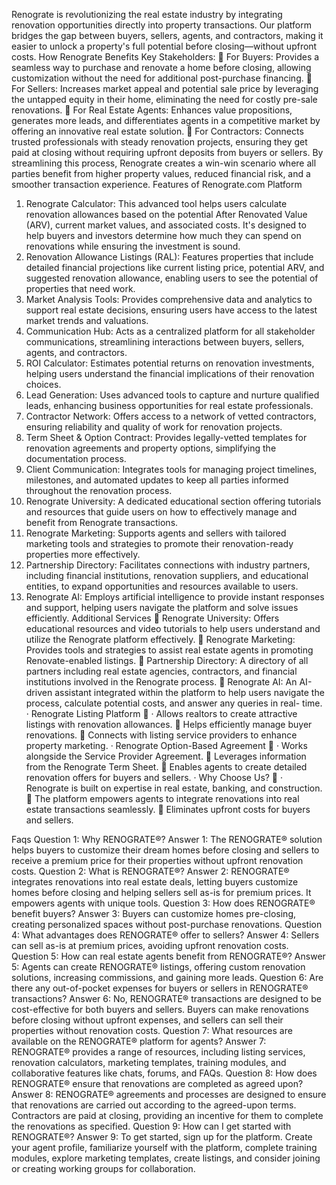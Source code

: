 Renograte is revolutionizing the real estate industry by integrating renovation 
opportunities directly into property transactions. Our platform bridges the gap between 
buyers, sellers, agents, and contractors, making it easier to unlock a property's full 
potential before closing—without upfront costs. 
How Renograte Benefits Key Stakeholders: 
  For Buyers: Provides a seamless way to purchase and renovate a home before 
closing, allowing customization without the need for additional post-purchase 
financing. 
  For Sellers: Increases market appeal and potential sale price by leveraging the 
untapped equity in their home, eliminating the need for costly pre-sale 
renovations. 
  For Real Estate Agents: Enhances value propositions, generates more leads, 
and differentiates agents in a competitive market by offering an innovative real 
estate solution. 
  For Contractors: Connects trusted professionals with steady renovation projects, 
ensuring they get paid at closing without requiring upfront deposits from buyers 
or sellers. 
By streamlining this process, Renograte creates a win-win scenario where all parties 
benefit from higher property values, reduced financial risk, and a smoother transaction 
experience. 
Features of Renograte.com Platform 
1. Renograte Calculator: This advanced tool helps users calculate renovation allowances 
based on the potential After Renovated Value (ARV), current market values, and 
associated costs. It's designed to help buyers and investors determine how much they 
can spend on renovations while ensuring the investment is sound. 
2. Renovation Allowance Listings (RAL): Features properties that include detailed 
financial projections like current listing price, potential ARV, and suggested renovation 
allowance, enabling users to see the potential of properties that need work. 
3. Market Analysis Tools: Provides comprehensive data and analytics to support real 
estate decisions, ensuring users have access to the latest market trends and valuations. 
4. Communication Hub: Acts as a centralized platform for all stakeholder communications, 
streamlining interactions between buyers, sellers, agents, and contractors. 
5. ROI Calculator: Estimates potential returns on renovation investments, helping users 
understand the financial implications of their renovation choices. 
6. Lead Generation: Uses advanced tools to capture and nurture qualified leads, 
enhancing business opportunities for real estate professionals. 
7. Contractor Network: Offers access to a network of vetted contractors, ensuring 
reliability and quality of work for renovation projects. 
8. Term Sheet & Option Contract: Provides legally-vetted templates for renovation 
agreements and property options, simplifying the documentation process. 
9. Client Communication: Integrates tools for managing project timelines, milestones, and 
automated updates to keep all parties informed throughout the renovation process. 
10. Renograte University: A dedicated educational section offering tutorials and 
resources that guide users on how to effectively manage and benefit from Renograte 
transactions. 
11. Renograte Marketing: Supports agents and sellers with tailored marketing tools and 
strategies to promote their renovation-ready properties more effectively. 
12. Partnership Directory: Facilitates connections with industry partners, including 
financial institutions, renovation suppliers, and educational entities, to expand 
opportunities and resources available to users. 
13. Renograte AI: Employs artificial intelligence to provide instant responses and support, 
helping users navigate the platform and solve issues efficiently. 
Additional Services 
  Renograte University: Offers educational resources and video tutorials to help 
users understand and utilize the Renograte platform effectively. 
  Renograte Marketing: Provides tools and strategies to assist real estate agents in 
promoting Renovate-enabled listings. 
  Partnership Directory: A directory of all partners including real estate agencies, 
contractors, and financial institutions involved in the Renograte process. 
  Renograte AI: An AI-driven assistant integrated within the platform to help users 
navigate the process, calculate potential costs, and answer any queries in real-
time. 
·  Renograte Listing Platform 
 ·  Allows realtors to create attractive listings with renovation allowances. 
 Helps efficiently manage buyer renovations. 
 Connects with listing service providers to enhance property marketing. 
·  Renograte Option-Based Agreement 
 ·  Works alongside the Service Provider Agreement. 
 Leverages information from the Renograte Term Sheet. 
 Enables agents to create detailed renovation offers for buyers and sellers. 
·  Why Choose Us? 
 ·  Renograte is built on expertise in real estate, banking, and construction. 
 The platform empowers agents to integrate renovations into real estate 
transactions seamlessly. 
 Eliminates upfront costs for buyers and sellers.

Faqs
Question 1: Why RENOGRATE®?
Answer 1: The RENOGRATE® solution helps buyers to customize their dream homes before closing and sellers to receive a premium price for their properties without upfront renovation costs.
Question 2: What is RENOGRATE®?
Answer 2: RENOGRATE® integrates renovations into real estate deals, letting buyers customize homes before closing and helping sellers sell as-is for premium prices. It empowers agents with unique tools.
Question 3: How does RENOGRATE® benefit buyers?
Answer 3: Buyers can customize homes pre-closing, creating personalized spaces without post-purchase renovations.
Question 4: What advantages does RENOGRATE® offer to sellers?
Answer 4: Sellers can sell as-is at premium prices, avoiding upfront renovation costs.
Question 5: How can real estate agents benefit from RENOGRATE®?
Answer 5: Agents can create RENOGRATE® listings, offering custom renovation solutions, increasing commissions, and gaining more leads.
Question 6: Are there any out-of-pocket expenses for buyers or sellers in RENOGRATE® transactions?
Answer 6: No, RENOGRATE® transactions are designed to be cost-effective for both buyers and sellers. Buyers can make renovations before closing without upfront expenses, and sellers can sell their properties without renovation costs.
Question 7: What resources are available on the RENOGRATE® platform for agents?
Answer 7: RENOGRATE® provides a range of resources, including listing services, renovation calculators, marketing templates, training modules, and collaborative features like chats, forums, and FAQs.
Question 8: How does RENOGRATE® ensure that renovations are completed as agreed upon?
Answer 8: RENOGRATE® agreements and processes are designed to ensure that renovations are carried out according to the agreed-upon terms. Contractors are paid at closing, providing an incentive for them to complete the renovations as specified.
Question 9: How can I get started with RENOGRATE®?
Answer 9: To get started, sign up for the platform. Create your agent profile, familiarize yourself with the platform, complete training modules, explore marketing templates, create listings, and consider joining or creating working groups for collaboration.